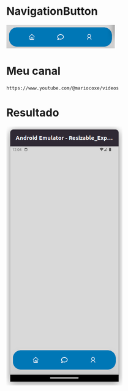 # NavigationButton
![Imagem](https://github.com/Mario-Coxe/NavigationButton---React-Native/blob/main/assets/image/f2.png)

# Meu canal
```sh
https://www.youtube.com/@mariocoxe/videos
```

# Resultado
![Imagem](https://github.com/Mario-Coxe/NavigationButton---React-Native/blob/main/assets/image/f1.png)

